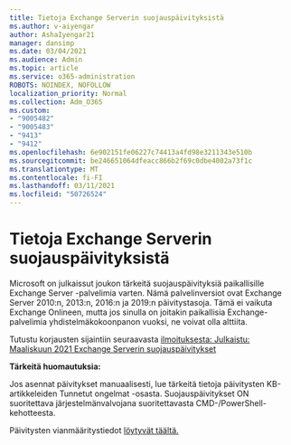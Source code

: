 ```yaml
---
title: Tietoja Exchange Serverin suojauspäivityksistä
ms.author: v-aiyengar
author: AshaIyengar21
manager: dansimp
ms.date: 03/04/2021
ms.audience: Admin
ms.topic: article
ms.service: o365-administration
ROBOTS: NOINDEX, NOFOLLOW
localization_priority: Normal
ms.collection: Adm_O365
ms.custom:
- "9005482"
- "9005483"
- "9413"
- "9412"
ms.openlocfilehash: 6e902151fe06227c74413a4fd98e3211343e510b
ms.sourcegitcommit: be246651064dfeacc866b2f69c0dbe4002a73f1c
ms.translationtype: MT
ms.contentlocale: fi-FI
ms.lasthandoff: 03/11/2021
ms.locfileid: "50726524"
---
```

# <a name="about-exchange-server-security-updates"></a>Tietoja Exchange Serverin suojauspäivityksistä

Microsoft on julkaissut joukon tärkeitä suojauspäivityksiä paikallisille Exchange Server -palvelimia varten. Nämä palvelinversiot ovat Exchange Server 2010:n, 2013:n, 2016:n ja 2019:n päivitystasoja. Tämä ei vaikuta Exchange Onlineen, mutta jos sinulla on joitakin paikallisia Exchange-palvelimia yhdistelmäkokoonpanon vuoksi, ne voivat olla alttiita.

Tutustu korjausten sijaintiin seuraavasta [ilmoituksesta: Julkaistu: Maaliskuun 2021 Exchange Serverin suojauspäivitykset](https://techcommunity.microsoft.com/t5/exchange-team-blog/released-march-2021-exchange-server-security-updates/ba-p/2175901)

**Tärkeitä huomautuksia:**

Jos asennat päivitykset manuaalisesti, lue tärkeitä tietoja päivitysten KB-artikkeleiden Tunnetut ongelmat -osasta. Suojauspäivitykset ON suoritettava järjestelmänvalvojana suoritettavasta CMD-/PowerShell-kehotteesta.

Päivitysten vianmääritystiedot [löytyvät täältä.](https://aka.ms/exupdatefaq)
